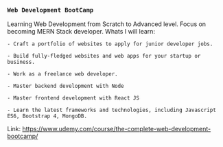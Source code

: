 ### `Web Development BootCamp`
Learning Web Development from Scratch to Advanced level.
Focus on becoming MERN Stack developer.
Whats I will learn:
	
	- Craft a portfolio of websites to apply for junior developer jobs.
	
	- Build fully-fledged websites and web apps for your startup or business.
	
	- Work as a freelance web developer.
	
	- Master backend development with Node
	
	- Master frontend development with React JS 
	
	- Learn the latest frameworks and technologies, including Javascript ES6, Bootstrap 4, MongoDB.
	
Link: https://www.udemy.com/course/the-complete-web-development-bootcamp/


